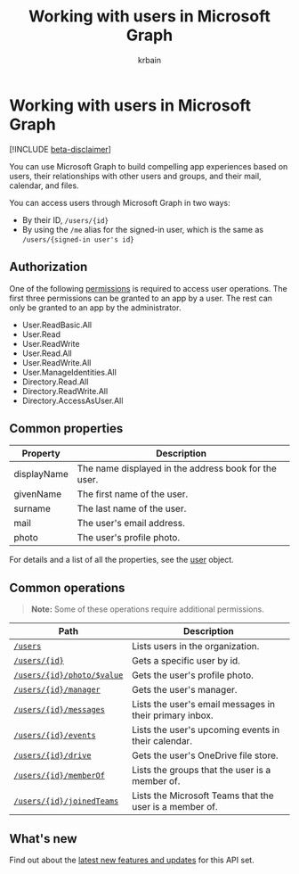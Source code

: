﻿---
title: "Working with users in Microsoft Graph"
description: "Build compelling app experiences based on users, their relationships with other users and groups, and their mail, calendar, and files."
localization_priority: Priority
author: "krbain"
ms.prod: "microsoft-identity-platform"
doc_type: conceptualPageType
---

# Working with users in Microsoft Graph

[!INCLUDE [beta-disclaimer](../../includes/beta-disclaimer.md)]

You can use Microsoft Graph to build compelling app experiences based on users, their relationships with other users and groups, and their mail, calendar, and files.

You can access users through Microsoft Graph in two ways:

- By their ID, `/users/{id}`
- By using the `/me` alias for the signed-in user, which is the same as `/users/{signed-in user's id}`

## Authorization

One of the following [permissions](/graph/permissions-reference) is required to access user operations. The first three permissions can be granted to an app by a user. The rest can only be granted to an app by the administrator.

- User.ReadBasic.All
- User.Read
- User.ReadWrite
- User.Read.All
- User.ReadWrite.All
- User.ManageIdentities.All
- Directory.Read.All
- Directory.ReadWrite.All
- Directory.AccessAsUser.All

## Common properties

| Property    | Description                                          |
| ----------- | ---------------------------------------------------- |
| displayName | The name displayed in the address book for the user. |
| givenName   | The first name of the user.                          |
| surname     | The last name of the user.                           |
| mail        | The user's email address.                            |
| photo       | The user's profile photo.                            |

For details and a list of all the properties, see the [user](user.md) object.

## Common operations

>**Note:** Some of these operations require additional permissions.

| Path                                                         | Description                                             |
| ------------------------------------------------------------ | ------------------------------------------------------- |
| [`/users`](../api/user-list.md)                              | Lists users in the organization.                        |
| [`/users/{id}`](../api/user-get.md)                          | Gets a specific user by id.                             |
| [`/users/{id}/photo/$value`](../api/profilephoto-get.md)     | Gets the user's profile photo.                          |
| [`/users/{id}/manager`](../api/user-list-manager.md)         | Gets the user's manager.                                |
| [`/users/{id}/messages`](../api/user-list-messages.md)       | Lists the user's email messages in their primary inbox. |
| [`/users/{id}/events`](../api/user-list-events.md)           | Lists the user's upcoming events in their calendar.     |
| [`/users/{id}/drive`](../api/drive-get.md)                   | Gets the user's OneDrive file store.                    |
| [`/users/{id}/memberOf`](../api/user-list-memberof.md)       | Lists the groups that the user is a member of.          |
| [`/users/{id}/joinedTeams`](../api/user-list-joinedteams.md) | Lists the Microsoft Teams that the user is a member of. |

## What's new
Find out about the [latest new features and updates](/graph/whats-new-overview) for this API set.